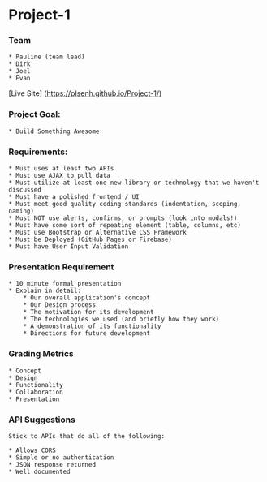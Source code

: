 # Project-1

### Team
    * Pauline (team lead)
    * Dirk
    * Joel
    * Evan

[Live Site] (https://plsenh.github.io/Project-1/)

### Project Goal:

    * Build Something Awesome

### Requirements:

    * Must uses at least two APIs
    * Must use AJAX to pull data
    * Must utilize at least one new library or technology that we haven't discussed
    * Must have a polished frontend / UI
    * Must meet good quality coding standards (indentation, scoping, naming)
    * Must NOT use alerts, confirms, or prompts (look into modals!)
    * Must have some sort of repeating element (table, columns, etc)
    * Must use Bootstrap or Alternative CSS Framework
    * Must be Deployed (GitHub Pages or Firebase)
    * Must have User Input Validation

### Presentation Requirement
    * 10 minute formal presentation
    * Explain in detail:
        * Our overall application's concept
        * Our Design process
        * The motivation for its development
        * The technologies we used (and briefly how they work)
        * A demonstration of its functionality
        * Directions for future development

### Grading Metrics
    * Concept
    * Design
    * Functionality
    * Collaboration
    * Presentation

### API Suggestions

    Stick to APIs that do all of the following:

    * Allows CORS
    * Simple or no authentication
    * JSON response returned
    * Well documented